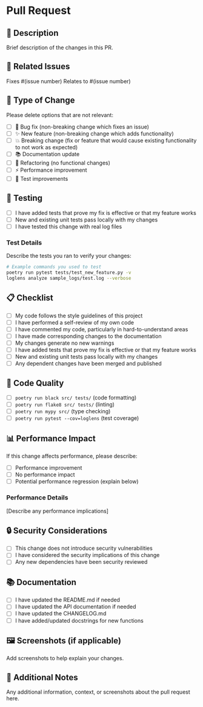 # Pull Request

## 📝 Description
Brief description of the changes in this PR.

## 🔗 Related Issues
Fixes #(issue number)
Relates to #(issue number)

## 🎯 Type of Change
Please delete options that are not relevant:
- [ ] 🐛 Bug fix (non-breaking change which fixes an issue)
- [ ] ✨ New feature (non-breaking change which adds functionality)
- [ ] 💥 Breaking change (fix or feature that would cause existing functionality to not work as expected)
- [ ] 📚 Documentation update
- [ ] 🔧 Refactoring (no functional changes)
- [ ] ⚡ Performance improvement
- [ ] 🧪 Test improvements

## 🧪 Testing
- [ ] I have added tests that prove my fix is effective or that my feature works
- [ ] New and existing unit tests pass locally with my changes
- [ ] I have tested this change with real log files

### Test Details
Describe the tests you ran to verify your changes:
```bash
# Example commands you used to test
poetry run pytest tests/test_new_feature.py -v
loglens analyze sample_logs/test.log --verbose
```

## 📋 Checklist
- [ ] My code follows the style guidelines of this project
- [ ] I have performed a self-review of my own code
- [ ] I have commented my code, particularly in hard-to-understand areas
- [ ] I have made corresponding changes to the documentation
- [ ] My changes generate no new warnings
- [ ] I have added tests that prove my fix is effective or that my feature works
- [ ] New and existing unit tests pass locally with my changes
- [ ] Any dependent changes have been merged and published

## 🔧 Code Quality
- [ ] `poetry run black src/ tests/` (code formatting)
- [ ] `poetry run flake8 src/ tests/` (linting)
- [ ] `poetry run mypy src/` (type checking)
- [ ] `poetry run pytest --cov=loglens` (test coverage)

## 📊 Performance Impact
If this change affects performance, please describe:
- [ ] Performance improvement
- [ ] No performance impact
- [ ] Potential performance regression (explain below)

### Performance Details
[Describe any performance implications]

## 🔒 Security Considerations
- [ ] This change does not introduce security vulnerabilities
- [ ] I have considered the security implications of this change
- [ ] Any new dependencies have been security reviewed

## 📚 Documentation
- [ ] I have updated the README.md if needed
- [ ] I have updated the API documentation if needed
- [ ] I have updated the CHANGELOG.md
- [ ] I have added/updated docstrings for new functions

## 🖼️ Screenshots (if applicable)
Add screenshots to help explain your changes.

## 📝 Additional Notes
Any additional information, context, or screenshots about the pull request here. 